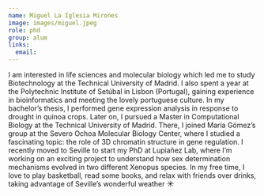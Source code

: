 ```yaml
---
name: Miguel La Iglesia Mirones
image: images/miguel.jpeg
role: phd
group: alum
links:
  email:
---
```


I am interested in life sciences and molecular biology which led me to study Biotechnology at the Technical University of Madrid. I also spent a year at the Polytechnic Institute of Setúbal in Lisbon (Portugal), gaining experience in bioinformatics and meeting the lovely portuguese culture. In my bachelor’s thesis, I performed gene expression analysis in response to drought in quinoa crops.
Later on, I pursued a Master in Computational Biology at the Technical University of Madrid. There, I joined María Gómez’s group at the Severo Ochoa Molecular Biology Center, where I studied a fascinating topic: the role of 3D chromatin structure in gene regulation.
I recently moved to Seville to start my PhD at Lupiañez Lab, where I’m working on an exciting project to understand how sex determination mechanisms evolved in two different Xenopus species.
In my free time, I love to play basketball, read some books, and relax with friends over drinks, taking advantage of Seville’s wonderful weather ☀️
